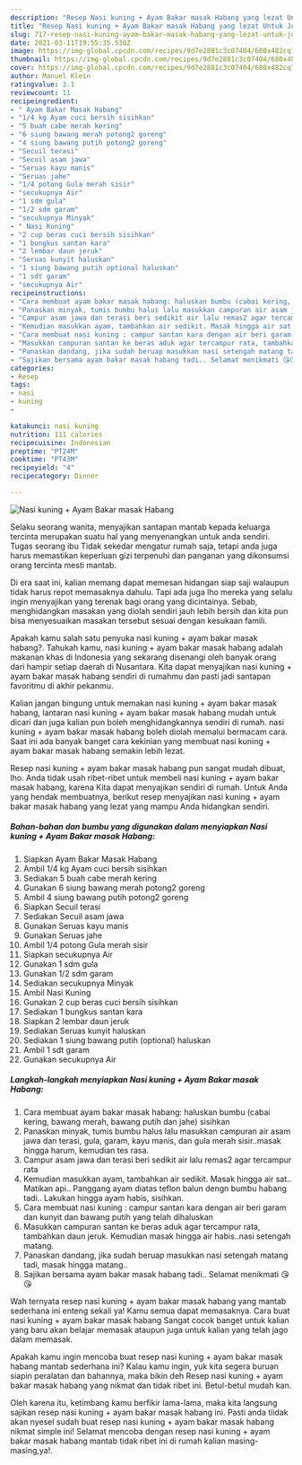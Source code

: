 ```yaml
---
description: "Resep Nasi kuning + Ayam Bakar masak Habang yang lezat Untuk Jualan"
title: "Resep Nasi kuning + Ayam Bakar masak Habang yang lezat Untuk Jualan"
slug: 717-resep-nasi-kuning-ayam-bakar-masak-habang-yang-lezat-untuk-jualan
date: 2021-03-11T19:55:35.530Z
image: https://img-global.cpcdn.com/recipes/9d7e2881c3c07404/680x482cq70/nasi-kuning-ayam-bakar-masak-habang-foto-resep-utama.jpg
thumbnail: https://img-global.cpcdn.com/recipes/9d7e2881c3c07404/680x482cq70/nasi-kuning-ayam-bakar-masak-habang-foto-resep-utama.jpg
cover: https://img-global.cpcdn.com/recipes/9d7e2881c3c07404/680x482cq70/nasi-kuning-ayam-bakar-masak-habang-foto-resep-utama.jpg
author: Manuel Klein
ratingvalue: 3.1
reviewcount: 11
recipeingredient:
- " Ayam Bakar Masak Habang"
- "1/4 kg Ayam cuci bersih sisihkan"
- "5 buah cabe merah kering"
- "6 siung bawang merah potong2 goreng"
- "4 siung bawang putih potong2 goreng"
- "Secuil terasi"
- "Secuil asam jawa"
- "Seruas kayu manis"
- "Seruas jahe"
- "1/4 potong Gula merah sisir"
- "secukupnya Air"
- "1 sdm gula"
- "1/2 sdm garam"
- "secukupnya Minyak"
- " Nasi Kuning"
- "2 cup beras cuci bersih sisihkan"
- "1 bungkus santan kara"
- "2 lembar daun jeruk"
- "Seruas kunyit haluskan"
- "1 siung bawang putih optional haluskan"
- "1 sdt garam"
- "secukupnya Air"
recipeinstructions:
- "Cara membuat ayam bakar masak habang: haluskan bumbu (cabai kering, bawang merah, bawang putih dan jahe) sisihkan"
- "Panaskan minyak, tumis bumbu halus lalu masukkan campuran air asam jawa dan terasi, gula, garam, kayu manis, dan gula merah sisir..masak hingga harum, kemudian tes rasa."
- "Campur asam jawa dan terasi beri sedikit air lalu remas2 agar tercampur rata"
- "Kemudian masukkan ayam, tambahkan air sedikit. Masak hingga air sat.. Matikan api.. Panggang ayam diatas teflon balun dengn bumbu habang tadi.. Lakukan hingga ayam habis, sisihkan."
- "Cara membuat nasi kuning : campur santan kara dengan air beri garam dan kunyit dan bawang putih yang telah dihaluskan"
- "Masukkan campuran santan ke beras aduk agar tercampur rata, tambahkan daun jeruk. Kemudian masak hingga air habis..nasi setengah matang."
- "Panaskan dandang, jika sudah beruap masukkan nasi setengah matang tadi, masak hingga matang.."
- "Sajikan bersama ayam bakar masak habang tadi.. Selamat menikmati 😘😘"
categories:
- Resep
tags:
- nasi
- kuning
- 

katakunci: nasi kuning  
nutrition: 111 calories
recipecuisine: Indonesian
preptime: "PT24M"
cooktime: "PT43M"
recipeyield: "4"
recipecategory: Dinner

---
```



![Nasi kuning + Ayam Bakar masak Habang](https://img-global.cpcdn.com/recipes/9d7e2881c3c07404/680x482cq70/nasi-kuning-ayam-bakar-masak-habang-foto-resep-utama.jpg)

Selaku seorang wanita, menyajikan santapan mantab kepada keluarga tercinta merupakan suatu hal yang menyenangkan untuk anda sendiri. Tugas seorang ibu Tidak sekedar mengatur rumah saja, tetapi anda juga harus memastikan keperluan gizi terpenuhi dan panganan yang dikonsumsi orang tercinta mesti mantab.

Di era  saat ini, kalian memang dapat memesan hidangan siap saji walaupun tidak harus repot memasaknya dahulu. Tapi ada juga lho mereka yang selalu ingin menyajikan yang terenak bagi orang yang dicintainya. Sebab, menghidangkan masakan yang diolah sendiri jauh lebih bersih dan kita pun bisa menyesuaikan masakan tersebut sesuai dengan kesukaan famili. 



Apakah kamu salah satu penyuka nasi kuning + ayam bakar masak habang?. Tahukah kamu, nasi kuning + ayam bakar masak habang adalah makanan khas di Indonesia yang sekarang disenangi oleh banyak orang dari hampir setiap daerah di Nusantara. Kita dapat menyajikan nasi kuning + ayam bakar masak habang sendiri di rumahmu dan pasti jadi santapan favoritmu di akhir pekanmu.

Kalian jangan bingung untuk memakan nasi kuning + ayam bakar masak habang, lantaran nasi kuning + ayam bakar masak habang mudah untuk dicari dan juga kalian pun boleh menghidangkannya sendiri di rumah. nasi kuning + ayam bakar masak habang boleh diolah memalui bermacam cara. Saat ini ada banyak banget cara kekinian yang membuat nasi kuning + ayam bakar masak habang semakin lebih lezat.

Resep nasi kuning + ayam bakar masak habang pun sangat mudah dibuat, lho. Anda tidak usah ribet-ribet untuk membeli nasi kuning + ayam bakar masak habang, karena Kita dapat menyajikan sendiri di rumah. Untuk Anda yang hendak membuatnya, berikut resep menyajikan nasi kuning + ayam bakar masak habang yang lezat yang mampu Anda hidangkan sendiri.

<!--inarticleads1-->

##### Bahan-bahan dan bumbu yang digunakan dalam menyiapkan Nasi kuning + Ayam Bakar masak Habang:

1. Siapkan  Ayam Bakar Masak Habang
1. Ambil 1/4 kg Ayam cuci bersih sisihkan
1. Sediakan 5 buah cabe merah kering
1. Gunakan 6 siung bawang merah potong2 goreng
1. Ambil 4 siung bawang putih potong2 goreng
1. Siapkan Secuil terasi
1. Sediakan Secuil asam jawa
1. Gunakan Seruas kayu manis
1. Gunakan Seruas jahe
1. Ambil 1/4 potong Gula merah sisir
1. Siapkan secukupnya Air
1. Gunakan 1 sdm gula
1. Gunakan 1/2 sdm garam
1. Sediakan secukupnya Minyak
1. Ambil  Nasi Kuning
1. Gunakan 2 cup beras cuci bersih sisihkan
1. Sediakan 1 bungkus santan kara
1. Siapkan 2 lembar daun jeruk
1. Sediakan Seruas kunyit haluskan
1. Sediakan 1 siung bawang putih (optional) haluskan
1. Ambil 1 sdt garam
1. Gunakan secukupnya Air




<!--inarticleads2-->

##### Langkah-langkah menyiapkan Nasi kuning + Ayam Bakar masak Habang:

1. Cara membuat ayam bakar masak habang: haluskan bumbu (cabai kering, bawang merah, bawang putih dan jahe) sisihkan
1. Panaskan minyak, tumis bumbu halus lalu masukkan campuran air asam jawa dan terasi, gula, garam, kayu manis, dan gula merah sisir..masak hingga harum, kemudian tes rasa.
1. Campur asam jawa dan terasi beri sedikit air lalu remas2 agar tercampur rata
1. Kemudian masukkan ayam, tambahkan air sedikit. Masak hingga air sat.. Matikan api.. Panggang ayam diatas teflon balun dengn bumbu habang tadi.. Lakukan hingga ayam habis, sisihkan.
1. Cara membuat nasi kuning : campur santan kara dengan air beri garam dan kunyit dan bawang putih yang telah dihaluskan
1. Masukkan campuran santan ke beras aduk agar tercampur rata, tambahkan daun jeruk. Kemudian masak hingga air habis..nasi setengah matang.
1. Panaskan dandang, jika sudah beruap masukkan nasi setengah matang tadi, masak hingga matang..
1. Sajikan bersama ayam bakar masak habang tadi.. Selamat menikmati 😘😘




Wah ternyata resep nasi kuning + ayam bakar masak habang yang mantab sederhana ini enteng sekali ya! Kamu semua dapat memasaknya. Cara buat nasi kuning + ayam bakar masak habang Sangat cocok banget untuk kalian yang baru akan belajar memasak ataupun juga untuk kalian yang telah jago dalam memasak.

Apakah kamu ingin mencoba buat resep nasi kuning + ayam bakar masak habang mantab sederhana ini? Kalau kamu ingin, yuk kita segera buruan siapin peralatan dan bahannya, maka bikin deh Resep nasi kuning + ayam bakar masak habang yang nikmat dan tidak ribet ini. Betul-betul mudah kan. 

Oleh karena itu, ketimbang kamu berfikir lama-lama, maka kita langsung sajikan resep nasi kuning + ayam bakar masak habang ini. Pasti anda tiidak akan nyesel sudah buat resep nasi kuning + ayam bakar masak habang nikmat simple ini! Selamat mencoba dengan resep nasi kuning + ayam bakar masak habang mantab tidak ribet ini di rumah kalian masing-masing,ya!.

